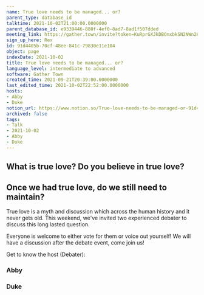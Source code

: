```yaml
---
name: True love needs to be managed... or?
parent_type: database_id
talktime: 2021-10-02T21:00:00.0000000
parent_database_id: e9339446-880f-4ef0-8ad7-8ad1f507dded
meeting_link: https://gather.town/invite?token=KuRprGXJkDBOnxbkSN2NWn2HuHjwl9GJ
sign_up_here: Rex
id: 91d4405b-70cf-48ee-841c-79830e11e104
object: page
indexDate: 2021-10-02
title: True love needs to be managed... or?
language_level: intermediate to advanced
software: Gather Town
created_time: 2021-09-21T20:39:00.0000000
last_edited_time: 2021-10-02T22:52:00.0000000
hosts:
- Abby
- Duke
notion_url: https://www.notion.so/True-love-needs-to-be-managed-or-91d4405b70cf48ee841c79830e11e104
archived: false
tags:
- Talk
- 2021-10-02
- Abby
- Duke
---
```



## What is true love? Do you believe in true love? 
## Once we had true love, do we still need to maintain?

True love is a myth and discussion which across the human history and it never gets old. This weekend, we've invited two experienced debater to discuss this long lasted question.

Everyone is welcome to either vote for them or voice out yourself! We will have a discussion after the debate event, come join us!

Get to know the host (Debater):
### Abby
### Duke





